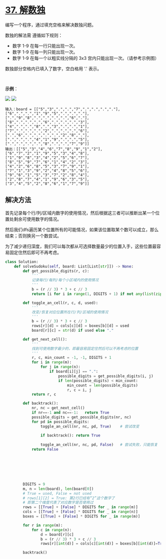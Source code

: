 # [37. 解数独](https://leetcode-cn.com/problems/sudoku-solver/)

编写一个程序，通过填充空格来解决数独问题。

数独的解法需 遵循如下规则：

* 数字 1-9 在每一行只能出现一次。
* 数字 1-9 在每一列只能出现一次。
* 数字 1-9 在每一个以粗实线分隔的 3x3 宫内只能出现一次。（请参考示例图）

数独部分空格内已填入了数字，空白格用 '.' 表示。

 

**示例**：

<img src="https://assets.leetcode-cn.com/aliyun-lc-upload/uploads/2021/04/12/250px-sudoku-by-l2g-20050714svg.png">

<img src="https://assets.leetcode-cn.com/aliyun-lc-upload/uploads/2021/04/12/250px-sudoku-by-l2g-20050714_solutionsvg.png">

```
输入：board = [["5","3",".",".","7",".",".",".","."],["6",".",".","1","9","5",".",".","."],[".","9","8",".",".",".",".","6","."],["8",".",".",".","6",".",".",".","3"],["4",".",".","8",".","3",".",".","1"],["7",".",".",".","2",".",".",".","6"],[".","6",".",".",".",".","2","8","."],[".",".",".","4","1","9",".",".","5"],[".",".",".",".","8",".",".","7","9"]]
输出：[["5","3","4","6","7","8","9","1","2"],["6","7","2","1","9","5","3","4","8"],["1","9","8","3","4","2","5","6","7"],["8","5","9","7","6","1","4","2","3"],["4","2","6","8","5","3","7","9","1"],["7","1","3","9","2","4","8","5","6"],["9","6","1","5","3","7","2","8","4"],["2","8","7","4","1","9","6","3","5"],["3","4","5","2","8","6","1","7","9"]]
```

## 解决方法

首先记录每个行/列/区域内数字的使用情况，然后根据这三者可以推断出某一个位置处剩余可使用数字的情况。

然后我们dfs遍历某个位置所有的可能情况，如果该位置取某个数可以成立，那么结束；否则换另一个数尝试。

为了减少递归深度，我们可以每次都从可选择数量最少的位置入手，这些位置最容易固定住然后即可不再考虑。

```py
class Solution:
    def solveSudoku(self, board: List[List[str]]) -> None:
        def get_possible_digits(r, c):
            '''
            记录每行/每列/每个小区域内的使用情况
            '''
            b = (r // 3) * 3 + c // 3
            return [i for i in range(1, DIGITS + 1) if not any(list(zip(rows[r], cols[c], boxes[b]))[i])]

        def toggle_an_cell(r, c, d, used):
            '''
            改变/恢复对应位置所在行/列/区域的使用情况
            '''
            b = (r // 3) * 3 + c // 3
            rows[r][d] = cols[c][d] = boxes[b][d] = used
            board[r][c] = str(d) if used else "."

        def get_next_cell():
            '''
            找到可使用数字最少的，即最容易固定住然后可以不再考虑的位置
            '''
            r, c, min_count = -1, -1, DIGITS + 1
            for i in range(m):
                for j in range(n):
                    if board[i][j] == ".":
                        possible_digits = get_possible_digits(i, j)
                        if len(possible_digits) < min_count:
                            min_count = len(possible_digits)
                            r, c = i, j
            return r, c

        def backtrack():
            nr, nc = get_next_cell()
            if nr==-1 and nc==-1:   return True
            possible_digits = get_possible_digits(nr, nc)
            for pd in possible_digits:
                toggle_an_cell(nr, nc, pd, True)    # 尝试改变
                
                if backtrack(): return True
                
                toggle_an_cell(nr, nc, pd, False)   # 尝试失败，只能恢复
            return False







        DIGITS = 9
        m, n = len(board), len(board[0])
        # True = used, False = not used
        # rows[1][2] = True: 第2行已经有“2”这个数字了
        # 即第二个维度代表了对应数字是否使用过
        rows = [[True] + [False] * DIGITS for _ in range(m)]
        cols = [[True] + [False] * DIGITS for _ in range(n)]
        boxes = [[True] + [False] * DIGITS for _ in range(m)]

        for r in range(m):
            for c in range(n):
                d = board[r][c]
                b = (r // 3) * 3 + c // 3
                rows[r][int(d)] = cols[c][int(d)] = boxes[b][int(d)]=True

        backtrack()
```